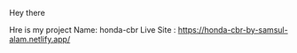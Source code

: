 Hey there 

Hre is  my project 
Name: honda-cbr
Live Site : https://honda-cbr-by-samsul-alam.netlify.app/ 
